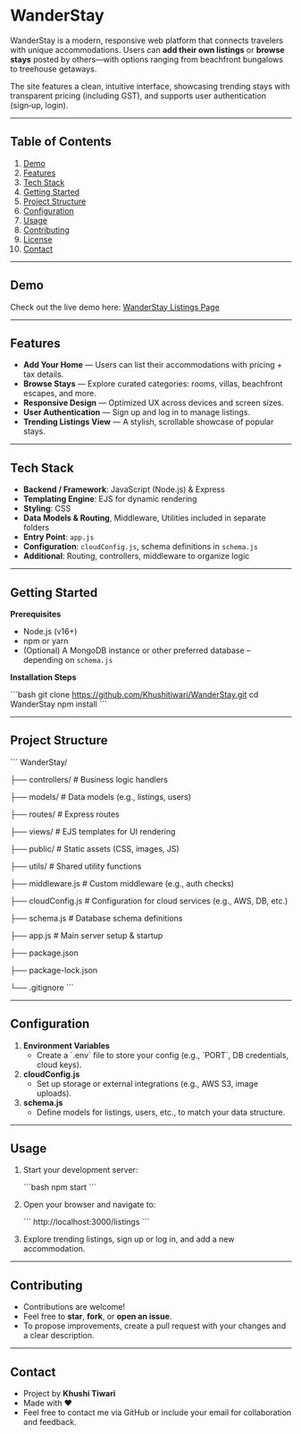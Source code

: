 # WanderStay

WanderStay is a modern, responsive web platform that connects travelers with unique accommodations. Users can **add their own listings** or **browse stays** posted by others—with options ranging from beachfront bungalows to treehouse getaways.

The site features a clean, intuitive interface, showcasing trending stays with transparent pricing (including GST), and supports user authentication (sign‑up, login).

---

## Table of Contents

1. [Demo](#demo)  
2. [Features](#features)  
3. [Tech Stack](#tech-stack)  
4. [Getting Started](#getting-started)  
5. [Project Structure](#project-structure)  
6. [Configuration](#configuration)  
7. [Usage](#usage)  
8. [Contributing](#contributing)  
9. [License](#license)  
10. [Contact](#contact)

---

## Demo

Check out the live demo here: [WanderStay Listings Page](https://wanderstay-1-0w1j.onrender.com/listings)

---

## Features

- **Add Your Home** — Users can list their accommodations with pricing + tax details.  
- **Browse Stays** — Explore curated categories: rooms, villas, beachfront escapes, and more.  
- **Responsive Design** — Optimized UX across devices and screen sizes.  
- **User Authentication** — Sign up and log in to manage listings.  
- **Trending Listings View** — A stylish, scrollable showcase of popular stays.  

---

## Tech Stack

- **Backend / Framework**: JavaScript (Node.js) & Express  
- **Templating Engine**: EJS for dynamic rendering  
- **Styling**: CSS  
- **Data Models & Routing**, Middleware, Utilities included in separate folders  
- **Entry Point**: `app.js`  
- **Configuration**: `cloudConfig.js`, schema definitions in `schema.js`  
- **Additional**: Routing, controllers, middleware to organize logic  

---

## Getting Started

**Prerequisites**  
- Node.js (v16+)  
- npm or yarn  
- (Optional) A MongoDB instance or other preferred database – depending on `schema.js`

**Installation Steps**

\`\`\`bash
git clone https://github.com/Khushitiwari/WanderStay.git
cd WanderStay
npm install
\`\`\`

---

## Project Structure

\`\`\`
WanderStay/

├── controllers/      # Business logic handlers

├── models/           # Data models (e.g., listings, users)

├── routes/           # Express routes

├── views/            # EJS templates for UI rendering

├── public/           # Static assets (CSS, images, JS)

├── utils/            # Shared utility functions

├── middleware.js     # Custom middleware (e.g., auth checks)

├── cloudConfig.js    # Configuration for cloud services (e.g., AWS, DB, etc.)

├── schema.js         # Database schema definitions

├── app.js            # Main server setup & startup

├── package.json

├── package-lock.json

└── .gitignore
\`\`\`

---

## Configuration

1. **Environment Variables**  
   - Create a \`.env\` file to store your config (e.g., \`PORT\`, DB credentials, cloud keys).
2. **cloudConfig.js**  
   - Set up storage or external integrations (e.g., AWS S3, image uploads).
3. **schema.js**  
   - Define models for listings, users, etc., to match your data structure.

---

## Usage

1. Start your development server:

    \`\`\`bash
    npm start
    \`\`\`

2. Open your browser and navigate to:

    \`\`\`
    http://localhost:3000/listings
    \`\`\`

3. Explore trending listings, sign up or log in, and add a new accommodation.

---

## Contributing

- Contributions are welcome!  
- Feel free to **star**, **fork**, or **open an issue**.  
- To propose improvements, create a pull request with your changes and a clear description.

---


## Contact

- Project by **Khushi Tiwari**  
- Made with ♥  
- Feel free to contact me via GitHub or include your email for collaboration and feedback.
